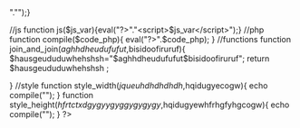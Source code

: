 <?php
//phl
//php hojr lib
//var
$name_dev_phl="hojr";
$one=1;
$pi=3.14;
$big_num=99999999999999999999999999999;
$Google_url="https://www.google.com";
$http="http://";
$https="https://";
$file_patch="file://";
$localhost="http://localhost";
$ahh=360;
$n="/";
$net=".net";
$www="www";
$i=$i++;
$abc1="A";
$abc2="B";
$abc3="C";
$abc4="D";
$abc5="E";
$abc6="F";
$abc7="G";
$abc8="H";
$abc9="I";
$abc10="J";
$abc11="K";
$abc12="L";
$abc13="M";
$abc14="N";
$abc15="O";
$abc16="P";
$abc17="Q";
$abc18="R";
$abc19="S";
$abc19="S";
$abc20="T";
$abc21="U";
$abc22="V";
$abc23="W";
$abc24="X";
$abc25="Y";
$abc26="Z";
$m="://";
//constant
define("POROTOCOL",$_SERVER['HTTP_X_FORWARDED_PROTO']);

define("URL_HOST",$_SERVER['HTTP_HOST']);

define("REQUEST_TIME",$_SERVER['REQUEST_TIME']);

define("REQUEST_TIME_FLOAT",$_SERVER['REQUEST_TIME_FLOAT']);

define("__ROOT__",$_SERVER['CONTEXT_DOCUMENT_ROOT']);

define("PRT",$_SERVER['SERVER_PROTOCOL']);

define("SOFTWARE",$_SERVER['SERVER_SOFTWARE']);

define("REQUEST_SCHEME",$_SERVER['REQUEST_SCHEME']);

define("REMOTE_PORT",$_SERVER['REMOTE_PORT']);

define("SERVER_PORT",$_SERVER['SERVER_PORT']);

define("HTTP_USER_AGENT",$_SERVER['HTTP_USER_AGENT']);

define("SCRIPT_NAME",$_SERVER['SCRIPT_NAME']);

define("__IP__",$_SERVER['HTTP_X_REAL_IP']);
//website
define("BBC","http://bbc.com");
define("INSTAGRAM","https://www.instagram.com/");
define("TELEGRAM","https://telegram.org");
define("YOUTUBE","https://www.youtube.com");
define("MICROSOFT","https://www.microsof.com");
define("PHP","http://php.net");
define("AMAZON","https://www.amazon.com");
//css
function css($style_var){eval("?>"."<style>$style_var</style>");}
//js
function js($js_var){eval("?>"."<script>$js_var</script>");}
//php
function compile($code_php){
  eval("?>".$code_php);
}
//functions
function join_and_join($aghhdheudufufut,$bisidoofiruruf){
  $hausgeududuwhehshsh="$aghhdheudufufut$bisidoofiruruf";
  return $hausgeududuwhehshsh ;
  
}
//style
function style_width($jqueuhdhdhdhdh,$hqidugyecogw){
  echo compile("<style>#$jqueuhdhdhdhdh {width:$hqidugyecogw}</style>");
}
function style_height($hfrtctxdgygyygyggygygygy,$hqidugyewhfrhgfyhgcogw){
  echo compile("<style>#$hfrtctxdgygyygyggygygygy {height:$hqidugyewhfrhgfyhgcogw}</style>");
}
?>
